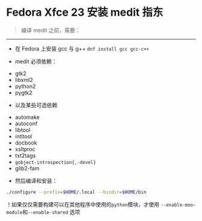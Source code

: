 # Fedora Xfce 23 安装 medit 指东 #
> 编译 medit 之前，需要：

-------
+ 在 Fedora 上安装 gcc 与 g++
`dnf install gcc gcc-c++`

+ medit 必须依赖：
 - gtk2 
 - libxml2 
 - python2
 - pygtk2

+ 以及某些可选依赖
 - automake
 - autoconf 
 - libtool 
 - intltool 
 - docbook 
 - xsltproc
 - txt2tags 
 - `gobject-introspection{,-devel}`
 - glib2-fam

+ 然后编译和安装：
```Bash
./configure --prefix=$HOME/.local --bindir=$HOME/bin 
```

！如果仅仅需要构建可以在其他程序中使用的`python`模块，才使用
`--enable-moo-module`和`--enable-shared` 选项

